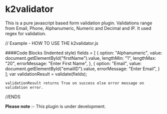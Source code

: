 # k2validator


This is a pure javascript based form validation plugin. Validations range from Email, Phone, Alphanumeric, Numeric and Decimal and IP. It used regex for validation. 

// Example - HOW TO USE THE k2validator.js

####Code Blocks (Indented style)
    fields = [
        {
            option: "Alphanumeric",
            value: document.getElementById("firstName").value,
            lengthMin: "1",
            lengthMax: "20",
            errorMessage: "Enter First Name",
        },
        {
            option: "Email",
            value: document.getElementById("emailID").value,
            errorMessage: "Enter Email",
        }
    ];
    var validationResult = validate(fields);

    validationResult returns True on success else error message on validation error.
//ENDS

<b>Please note</b> :- This plugin is under development.